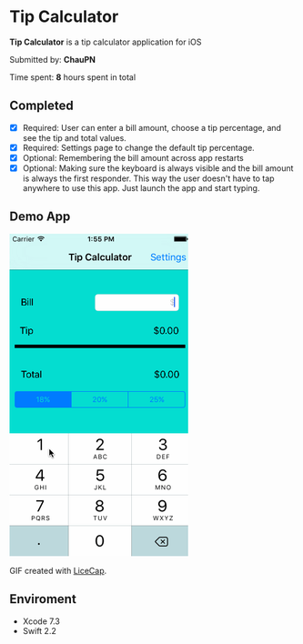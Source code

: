 # Tip Calculator

**Tip Calculator** is a tip calculator application for iOS

Submitted by: **ChauPN**

Time spent: **8** hours spent in total

## Completed

- [x] Required: User can enter a bill amount, choose a tip percentage, and see the tip and total values.
- [x] Required: Settings page to change the default tip percentage.
- [x] Optional: Remembering the bill amount across app restarts
- [x] Optional: Making sure the keyboard is always visible and the bill amount is always the first responder. This way the user doesn't have to tap anywhere to use this app. Just launch the app and start typing.

## Demo App 

<img src='https://github.com/tictacpc/TipCalculator/blob/master/tipCalculator.gif' title='Tip Calculator' width='' alt='Video Walkthrough' />

GIF created with [LiceCap](http://www.cockos.com/licecap/).

## Enviroment
* Xcode 7.3
* Swift 2.2
